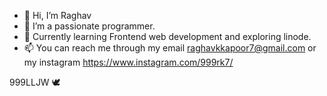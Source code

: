 - 👋 Hi, I’m Raghav
- 👀 I’m a passionate programmer.
- 🌱 Currently learning Frontend web development and exploring linode.
- 📫 You can reach me through my email <raghavkkapoor7@gmail.com> or my instagram https://www.instagram.com/999rk7/

999LLJW 🕊️
